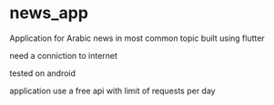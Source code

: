 # news_app
Application for Arabic news in most common topic built using flutter

need a conniction to internet

tested on android 

application use a free api with limit of requests per day
